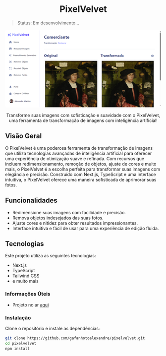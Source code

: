 <h1 align="center">PixelVelvet</h1>

> Status: Em desenvolvimento...

<p align="center">
  <img src="public/assets/pixel-velvet.png" alt="PixelVelvet Preview" style="border-radius: 4px">
</p>

<p align="center">Transforme suas imagens com sofisticação e suavidade com o PixelVelvet, uma ferramenta de transformação de imagens com inteligência artificial!</p>

## Visão Geral

O PixelVelvet é uma poderosa ferramenta de transformação de imagens que utiliza tecnologias avançadas de inteligência artificial para oferecer uma experiência de otimização suave e refinada. Com recursos que incluem redimensionamento, remoção de objetos, ajuste de cores e muito mais, o PixelVelvet é a escolha perfeita para transformar suas imagens com elegância e precisão. Construído com Next.js, TypeScript e uma interface intuitiva, o PixelVelvet oferece uma maneira sofisticada de aprimorar suas fotos.

## Funcionalidades

- Redimensione suas imagens com facilidade e precisão.
- Remova objetos indesejados das suas fotos.
- Ajuste cores e nitidez para obter resultados impressionantes.
- Interface intuitiva e fácil de usar para uma experiência de edição fluida.

## Tecnologias

Este projeto utiliza as seguintes tecnologias:

- Next.js
- TypeScript
- Tailwind CSS
- e muito mais

### Informações Úteis

- Projeto no ar [aqui](https://pixel-velvet.vercel.app/)

### Instalação

Clone o repositório e instale as dependências:

```bash
git clone https://github.com/gafanhotoalexandre/pixelvelvet.git
cd pixelvelvet
npm install
```
